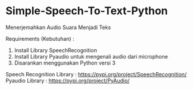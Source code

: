# Simple-Speech-To-Text-Python
Menerjemahkan Audio Suara Menjadi Teks

Requirements (Kebutuhan) : 

1. Install Library SpeechRecognition
2. Install Library Pyaudio untuk mengenali audio dari microphone
3. Disarankan menggunakan Python versi 3

Speech Recognition Library : https://pypi.org/project/SpeechRecognition/
Pyaudio Library : https://pypi.org/project/PyAudio/
